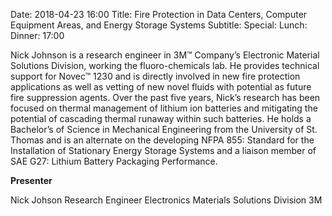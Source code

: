 Date: 2018-04-23 16:00
Title: Fire Protection in Data Centers, Computer Equipment Areas, and Energy Storage Systems
Subtitle: 
Special: 
Lunch:
Dinner: 17:00

Nick Johnson is a research engineer in 3M™ Company’s Electronic Material Solutions Division, working the fluoro-chemicals lab. He provides technical support for Novec™ 1230 and is directly involved in new fire protection applications as well as vetting of new novel fluids with potential as future fire suppression agents. Over the past five years, Nick’s research has been focused on thermal management of lithium ion batteries and mitigating the potential of cascading thermal runaway within such batteries. He holds a Bachelor’s of Science in Mechanical Engineering from the University of St. Thomas and is an alternate on the developing NFPA 855: Standard for the Installation of Stationary Energy Storage Systems and a liaison member of SAE G27: Lithium Battery Packaging Performance.

**Presenter**

Nick Johson
Research Engineer
Electronics Materials Solutions Division 3M